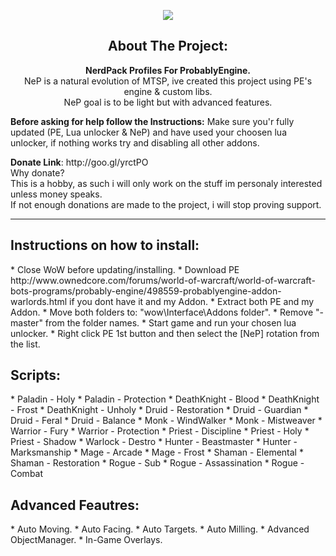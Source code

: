 <p align="center">
	<img src="https://lh4.googleusercontent.com/JVN4Bc4aTT2z99YeLWdxEO3g5f6xi86t6wk8VbjMREc59WLF4cQgwOQ5HXGZz6w_73Lf55K4peUY-vI=w1256-h799"/><br/>
</p>


<h2 align="center">About The Project:</h2>
<p align="center">
<b>NerdPack Profiles For ProbablyEngine.</b><br/>
NeP is a natural evolution of MTSP, ive created this project using PE's engine & custom libs. <br/>
NeP goal is to be light but with advanced features.

<p><b>Before asking for help follow the Instructions:</b> Make sure you'r fully updated (PE, Lua unlocker & NeP) and have used your choosen lua unlocker, if nothing works try and disabling all other addons. </p>

<p><b>Donate Link</b>: http://goo.gl/yrctPO <br/>
Why donate? <br/>
This is a hobby, as such i will only work on the stuff im personaly interested unless money speaks. <br/>
If not enough donations are made to the project, i will stop proving support.
</p>

---------------------------------------------------------------
<h2>Instructions on how to install:</h2>
* Close WoW before updating/installing.
* Download PE http://www.ownedcore.com/forums/world-of-warcraft/world-of-warcraft-bots-programs/probably-engine/498559-probablyengine-addon-warlords.html if you dont have it and my Addon.
* Extract both PE and my Addon.
* Move both folders to: "wow\Interface\Addons folder".
* Remove "-master" from the folder names.
* Start game and run your chosen lua unlocker.
* Right click PE 1st button and then select the [NeP] rotation from the list.

<h2>Scripts:</h2>
* Paladin - Holy
* Paladin - Protection
* DeathKnight - Blood
* DeathKnight - Frost
* DeathKnight - Unholy
* Druid - Restoration
* Druid - Guardian
* Druid - Feral
* Druid - Balance
* Monk - WindWalker
* Monk - Mistweaver
* Warrior - Fury
* Warrior - Protection
* Priest - Discipline
* Priest - Holy
* Priest - Shadow
* Warlock - Destro
* Hunter - Beastmaster
* Hunter - Marksmanship
* Mage - Arcade
* Mage - Frost
* Shaman - Elemental
* Shaman - Restoration
* Rogue - Sub
* Rogue - Assassination
* Rogue - Combat

<h2>Advanced Feautres:</h2>
* Auto Moving.
* Auto Facing.
* Auto Targets.
* Auto Milling.
* Advanced ObjectManager.
* In-Game Overlays.
